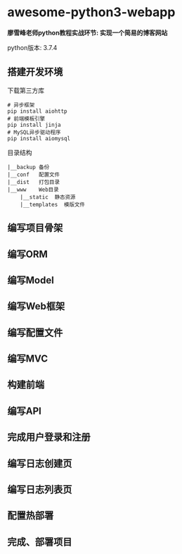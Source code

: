 # awesome-python3-webapp

**廖雪峰老师python教程实战环节: 实现一个简易的博客网站**

python版本: 3.7.4

## 搭建开发环境

下载第三方库

```shell
# 异步框架
pip install aiohttp
# 前端模板引擎
pip install jinja
# MySQL异步驱动程序
pip install aiomysql
```
目录结构

```
|__backup 备份
|__conf   配置文件
|__dist   打包目录
|__www    Web目录
    |__static  静态资源
    |__templates  模版文件
```
## 编写项目骨架

## 编写ORM

## 编写Model

## 编写Web框架

## 编写配置文件

## 编写MVC

## 构建前端

## 编写API

## 完成用户登录和注册

## 编写日志创建页

## 编写日志列表页

## 配置热部署

## 完成、部署项目


